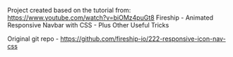 Project created based on the tutorial from: 
https://www.youtube.com/watch?v=biOMz4puGt8
Fireship - Animated Responsive Navbar with CSS - Plus Other Useful Tricks

Original git repo - https://github.com/fireship-io/222-responsive-icon-nav-css